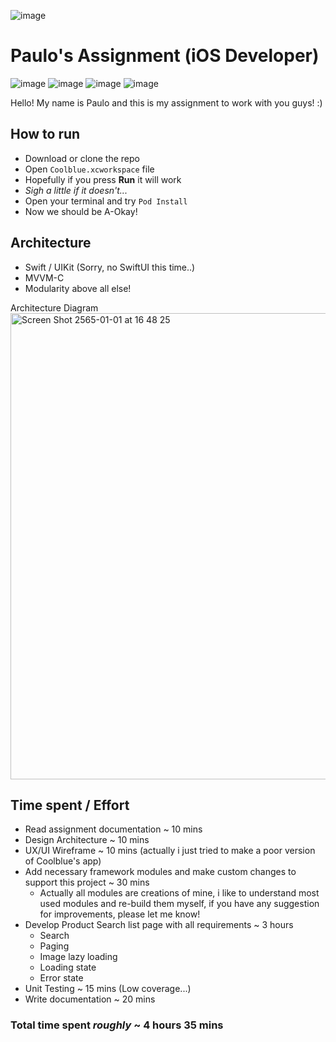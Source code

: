 ![image](https://user-images.githubusercontent.com/7059735/147761654-27071cf1-6c61-461e-806f-1c498042969a.png)

# Paulo's Assignment (iOS Developer)

![image](https://img.shields.io/github/commit-status/pauloec/coolblue-test/main/7e8eb74bef0df8851dcc37cc3d71161987c5f06d)
![image](https://img.shields.io/github/license/pauloec/coolblue-test)
![image](https://img.shields.io/github/repo-size/pauloec/coolblue-test)
![image](https://img.shields.io/badge/language-Swift-orange)

Hello! My name is Paulo and this is my assignment to work with you guys! :)

## How to run

* Download or clone the repo
* Open `Coolblue.xcworkspace` file
* Hopefully if you press **Run** it will work
*  *Sigh a little if it doesn't...*
* Open your terminal and try `Pod Install`
* Now we should be A-Okay!

## Architecture

* Swift / UIKit (Sorry, no SwiftUI this time..)
* MVVM-C
* Modularity above all else!

Architecture Diagram
<img width="746" alt="Screen Shot 2565-01-01 at 16 48 25" src="https://user-images.githubusercontent.com/7059735/147848057-edc540fc-2340-4ba0-873b-661dd851c725.png">


## Time spent / Effort

* Read assignment documentation ~ 10 mins
* Design Architecture ~ 10 mins
* UX/UI Wireframe ~ 10 mins (actually i just tried to make a poor version of Coolblue's app)
* Add necessary framework modules and make custom changes to support this project ~ 30 mins
  * Actually all modules are creations of mine, i like to understand most used modules and re-build them myself, if you have any suggestion for improvements, please let me know!
* Develop Product Search list page with all requirements ~ 3 hours
  * Search
  * Paging
  * Image lazy loading
  * Loading state
  * Error state
* Unit Testing ~ 15 mins (Low coverage...)
* Write documentation ~ 20 mins

### Total time spent *roughly* ~ 4 hours 35 mins
